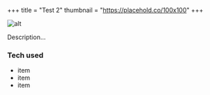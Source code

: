 +++
title = "Test 2"
thumbnail = "https://placehold.co/100x100"
+++

![alt](//via.placeholder.com/640x150)

Description...

### Tech used
* item
* item
* item
